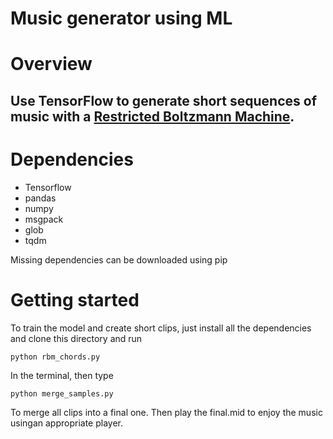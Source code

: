 # Music generator using ML


# Overview
## Use TensorFlow to generate short sequences of music with a [Restricted Boltzmann Machine](http://deeplearning4j.org/restrictedboltzmannmachine.html). 

# Dependencies

* Tensorflow
* pandas
* numpy
* msgpack
* glob
* tqdm 

Missing dependencies can be downloaded using pip

# Getting started

To train the model and create short clips, just install all the dependencies and clone this directory and run 

`python rbm_chords.py`

In the terminal, then 
type

`python merge_samples.py`

To merge all clips into a final one. Then play the final.mid to enjoy the music usingan appropriate player.
